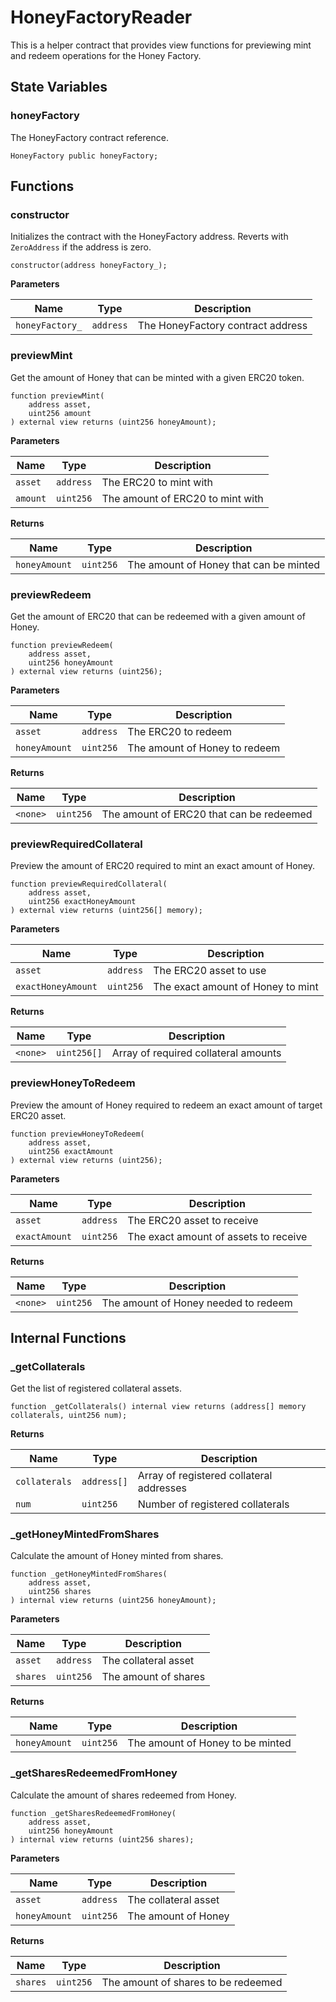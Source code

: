 <script setup>
  import config from '@berachain/config/constants.json';
</script>

# HoneyFactoryReader

This is a helper contract that provides view functions for previewing mint and redeem operations for the Honey Factory.

## State Variables

### honeyFactory

The HoneyFactory contract reference.

```solidity
HoneyFactory public honeyFactory;
```

## Functions

### constructor

Initializes the contract with the HoneyFactory address.
Reverts with `ZeroAddress` if the address is zero.

```solidity
constructor(address honeyFactory_);
```

**Parameters**

| Name           | Type      | Description                     |
| -------------- | --------- | ------------------------------- |
| `honeyFactory_`| `address` | The HoneyFactory contract address |

### previewMint

Get the amount of Honey that can be minted with a given ERC20 token.

```solidity
function previewMint(
    address asset,
    uint256 amount
) external view returns (uint256 honeyAmount);
```

**Parameters**

| Name     | Type      | Description                    |
| -------- | --------- | ------------------------------ |
| `asset`  | `address` | The ERC20 to mint with         |
| `amount` | `uint256` | The amount of ERC20 to mint with |

**Returns**

| Name          | Type      | Description                          |
| ------------- | --------- | ------------------------------------ |
| `honeyAmount` | `uint256` | The amount of Honey that can be minted |

### previewRedeem

Get the amount of ERC20 that can be redeemed with a given amount of Honey.

```solidity
function previewRedeem(
    address asset,
    uint256 honeyAmount
) external view returns (uint256);
```

**Parameters**

| Name          | Type      | Description                    |
| ------------- | --------- | ------------------------------ |
| `asset`       | `address` | The ERC20 to redeem           |
| `honeyAmount` | `uint256` | The amount of Honey to redeem  |

**Returns**

| Name     | Type      | Description                          |
| -------- | --------- | ------------------------------------ |
| `<none>` | `uint256` | The amount of ERC20 that can be redeemed |

### previewRequiredCollateral

Preview the amount of ERC20 required to mint an exact amount of Honey.

```solidity
function previewRequiredCollateral(
    address asset,
    uint256 exactHoneyAmount
) external view returns (uint256[] memory);
```

**Parameters**

| Name              | Type      | Description                         |
| ----------------- | --------- | ----------------------------------- |
| `asset`           | `address` | The ERC20 asset to use              |
| `exactHoneyAmount`| `uint256` | The exact amount of Honey to mint   |

**Returns**

| Name     | Type        | Description                                |
| -------- | ----------- | ------------------------------------------ |
| `<none>` | `uint256[]` | Array of required collateral amounts       |

### previewHoneyToRedeem

Preview the amount of Honey required to redeem an exact amount of target ERC20 asset.

```solidity
function previewHoneyToRedeem(
    address asset,
    uint256 exactAmount
) external view returns (uint256);
```

**Parameters**

| Name          | Type      | Description                           |
| ------------- | --------- | ------------------------------------- |
| `asset`       | `address` | The ERC20 asset to receive            |
| `exactAmount` | `uint256` | The exact amount of assets to receive |

**Returns**

| Name     | Type      | Description                          |
| -------- | --------- | ------------------------------------ |
| `<none>` | `uint256` | The amount of Honey needed to redeem |

## Internal Functions

### _getCollaterals

Get the list of registered collateral assets.

```solidity
function _getCollaterals() internal view returns (address[] memory collaterals, uint256 num);
```

**Returns**

| Name          | Type        | Description                           |
| ------------- | ----------- | ------------------------------------- |
| `collaterals` | `address[]` | Array of registered collateral addresses |
| `num`         | `uint256`   | Number of registered collaterals      |

### _getHoneyMintedFromShares

Calculate the amount of Honey minted from shares.

```solidity
function _getHoneyMintedFromShares(
    address asset,
    uint256 shares
) internal view returns (uint256 honeyAmount);
```

**Parameters**

| Name     | Type      | Description                    |
| -------- | --------- | ------------------------------ |
| `asset`  | `address` | The collateral asset           |
| `shares` | `uint256` | The amount of shares           |

**Returns**

| Name          | Type      | Description                          |
| ------------- | --------- | ------------------------------------ |
| `honeyAmount` | `uint256` | The amount of Honey to be minted     |

### _getSharesRedeemedFromHoney

Calculate the amount of shares redeemed from Honey.

```solidity
function _getSharesRedeemedFromHoney(
    address asset,
    uint256 honeyAmount
) internal view returns (uint256 shares);
```

**Parameters**

| Name          | Type      | Description                    |
| ------------- | --------- | ------------------------------ |
| `asset`       | `address` | The collateral asset           |
| `honeyAmount` | `uint256` | The amount of Honey            |

**Returns**

| Name     | Type      | Description                          |
| -------- | --------- | ------------------------------------ |
| `shares` | `uint256` | The amount of shares to be redeemed  |